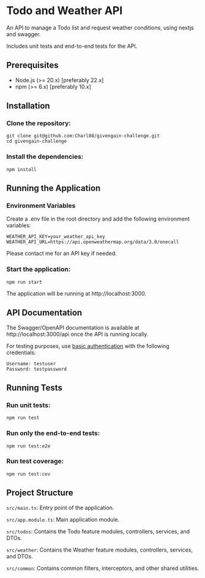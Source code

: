 # Todo and Weather API

An API to manage a Todo list and request weather conditions, using nextjs and swagger. 

Includes unit tests and end-to-end
tests for the API.

## Prerequisites

- Node.js (>= 20.x) [preferably 22.x]
- npm (>= 6.x) [preferably 10.x]

## Installation

### Clone the repository:

```
git clone git@github.com:Charl88/givengain-challenge.git
cd givengain-challenge
```

### Install the dependencies:

```
npm install
```   

## Running the Application

### Environment Variables

Create a .env file in the root directory and add the following environment variables:

```plaintext
WEATHER_API_KEY=your_weather_api_key
WEATHER_API_URL=https://api.openweathermap.org/data/3.0/onecall
```

Please contact me for an API key if needed.

### Start the application:

```
npm run start
```

The application will be running at http://localhost:3000.

## API Documentation
The Swagger/OpenAPI documentation is available at http://localhost:3000/api once the API is running locally. 

For testing purposes, use [basic authentication](https://en.wikipedia.org/wiki/Basic_access_authentication) with the following credentials:

```plaintext
Username: testuser
Password: testpassword
```

## Running Tests

### Run unit tests:

```
npm run test
```

### Run only the end-to-end tests:

```
npm run test:e2e
```

### Run test coverage:

```
npm run test:cov
```

## Project Structure
`src/main.ts`: Entry point of the application.

`src/app.module.ts`: Main application module.

`src/todos`: Contains the Todo feature modules, controllers, services, and DTOs.

`src/weather`: Contains the Weather feature modules, controllers, services, and DTOs.

`src/common`: Contains common filters, interceptors, and other shared utilities.